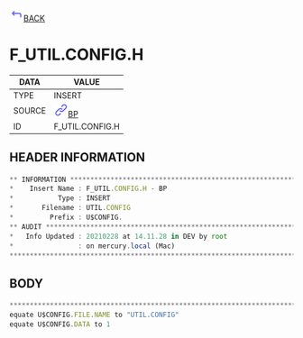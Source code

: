 <img src="../.resources/themes/unicons-line-6563ff/corner-up-left-alt.svg" alt="BACK" width="25" />[BACK](../DOCS/BP.md)  
# F_UTIL.CONFIG.H  
|DATA|VALUE|
| --- | --- |
|TYPE|INSERT|
|SOURCE|<img src="../.resources/themes/unicons-line-6563ff/link.svg" alt="BP" width="25" />[BP](../DOCS/BP.md)|
|ID|F_UTIL.CONFIG.H|
    
    
## HEADER INFORMATION  
```javascript
** INFORMATION ****************************************************************
*    Insert Name : F_UTIL.CONFIG.H - BP
*           Type : INSERT
*       Filename : UTIL.CONFIG
*         Prefix : U$CONFIG.
** AUDIT **********************************************************************
*   Info Updated : 20210228 at 14.11.28 in DEV by root
*                : on mercury.local (Mac)
*******************************************************************************
```
## BODY  
```javascript
*******************************************************************************
equate U$CONFIG.FILE.NAME to "UTIL.CONFIG"
equate U$CONFIG.DATA to 1
```
